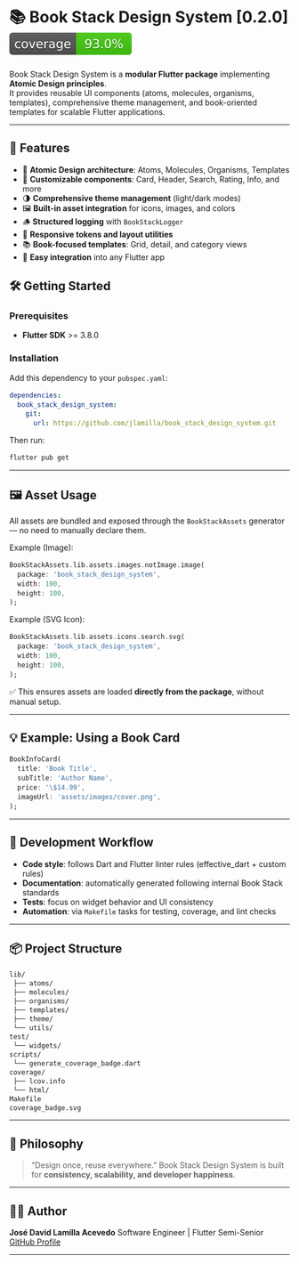 
# 📚 Book Stack Design System [0.2.0] ![Coverage](coverage_badge.svg)

Book Stack Design System is a **modular Flutter package** implementing **Atomic Design principles**.  
It provides reusable UI components (atoms, molecules, organisms, templates), comprehensive theme management, and book-oriented templates for scalable Flutter applications.

---

## 🚀 Features

- 🧩 **Atomic Design architecture**: Atoms, Molecules, Organisms, Templates  
- 🎨 **Customizable components**: Card, Header, Search, Rating, Info, and more  
- 🌗 **Comprehensive theme management** (light/dark modes)  
- 🖼️ **Built-in asset integration** for icons, images, and colors  
- 🪵 **Structured logging** with `BookStackLogger`  
- 📐 **Responsive tokens and layout utilities**  
- 📚 **Book-focused templates**: Grid, detail, and category views  
- 🔌 **Easy integration** into any Flutter app

## 🛠️ Getting Started

### Prerequisites
- **Flutter SDK** >= 3.8.0

### Installation
Add this dependency to your `pubspec.yaml`:

```yaml
dependencies:
  book_stack_design_system:
    git:
      url: https://github.com/jlamilla/book_stack_design_system.git
````

Then run:

```bash
flutter pub get
```

---

## 🖼️ Asset Usage

All assets are bundled and exposed through the `BookStackAssets` generator — no need to manually declare them.

Example (Image):

```dart
BookStackAssets.lib.assets.images.notImage.image(
  package: 'book_stack_design_system',
  width: 100,
  height: 100,
);
```

Example (SVG Icon):

```dart
BookStackAssets.lib.assets.icons.search.svg(
  package: 'book_stack_design_system',
  width: 100,
  height: 100,
);
```

✅ This ensures assets are loaded **directly from the package**, without manual setup.

---

## 💡 Example: Using a Book Card

```dart
BookInfoCard(
  title: 'Book Title',
  subTitle: 'Author Name',
  price: '\$14.99',
  imageUrl: 'assets/images/cover.png',
);
```
---

## 🧰 Development Workflow

* **Code style**: follows Dart and Flutter linter rules (effective_dart + custom rules)
* **Documentation**: automatically generated following internal Book Stack standards
* **Tests**: focus on widget behavior and UI consistency
* **Automation**: via `Makefile` tasks for testing, coverage, and lint checks

---

## 📦 Project Structure

```
lib/
 ├── atoms/
 ├── molecules/
 ├── organisms/
 ├── templates/
 ├── theme/
 └── utils/
test/
 └── widgets/
scripts/
 └── generate_coverage_badge.dart
coverage/
 ├── lcov.info
 └── html/
Makefile
coverage_badge.svg
```

---

## 🧭 Philosophy

> “Design once, reuse everywhere.”
> Book Stack Design System is built for **consistency, scalability, and developer happiness**.

---

## 🧑‍💻 Author

**José David Lamilla Acevedo**
Software Engineer | Flutter Semi-Senior
[GitHub Profile](https://github.com/jlamilla)

---